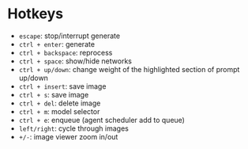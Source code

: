 # Hotkeys

- `escape`: stop/interrupt generate
- `ctrl + enter`: generate
- `ctrl + backspace`: reprocess
- `ctrl + space`: show/hide networks
- `ctrl + up/down`: change weight of the highlighted section of prompt up/down
- `ctrl + insert`: save image
- `ctrl + s`: save image
- `ctrl + del`: delete image
- `ctrl + m`: model selector
- `ctrl + e`: enqueue (agent scheduler add to queue)
- `left/right`: cycle through images
- `+/-`: image viewer zoom in/out
